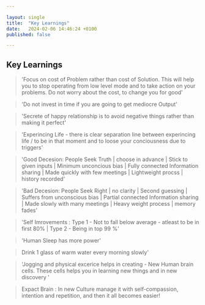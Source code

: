 ```yaml
---

layout: single
title:  "Key Learnings"
date:   2024-02-06 14:46:24 +0100
published: false

---
```

## Key Learnings

> 'Focus on cost of Problem rather than cost of Solution. This will help you to stop operating from low level mode and to take action on your problems. Do not worry about the cost, to change you for good'

> 'Do not invest in time if you are going to get mediocre Output'

> 'Secrete of happy relationship is to avoid negative things rather than making it perfect'

> 'Experincing Life - there is clear separation line between experincing life / to be in that moment and to loose your conciousness due to triggers'

> 'Good Decesion: People Seek Truth | choose in advance | Stick to given inputs | Minimum unconcious bias | Fully connected Information sharing | Made quickly with few meetings | Lightweight procss | history recorded'

> 'Bad Decesion: People Seek Right | no clarity | Second guessing | Suffers from unconscious bias | Partial connected Information sharing | Made slowly with many meetings | Heavy weight process | memory fades'

> 'Self Imrovements : Type 1 - Not to fall below average - atleast to be in first 80%  |  Type 2 - Being in top 99 %'

> 'Human Sleep has more power'

> Drink 1 glass of warm water every morning slowly'

> 'Jogging and physical excerice helps in creating - New Human brain cells. These cells helps you in learning new things and in new discovery '

> Expact Brain : In new Culture manage it with self-compassion, intention and repetition, and then it all becomes easier!
 


